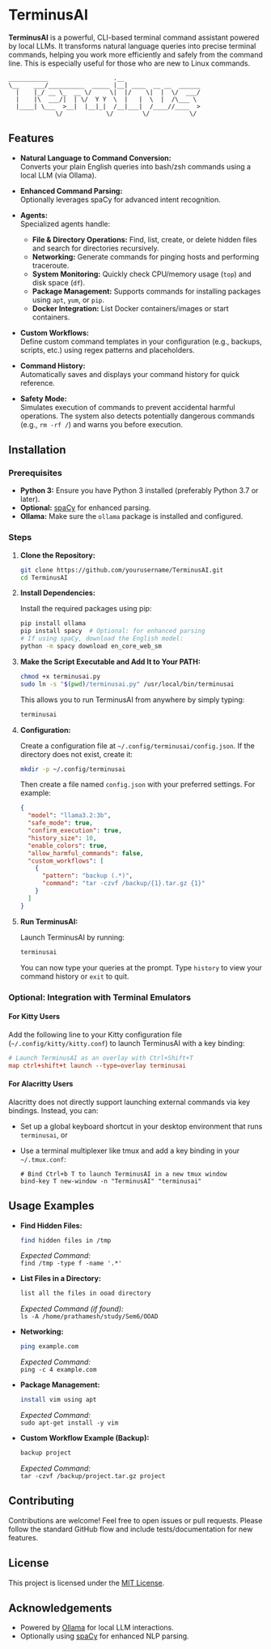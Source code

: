 # TerminusAI 
**TerminusAI** is a powerful, CLI-based terminal command assistant powered by local LLMs. It transforms natural language queries into precise terminal commands, helping you work more efficiently and safely from the command line. This is especially useful for those who are new to Linux commands.
```
___________                  .__
\__    ___/__________  _____ |__| ____  __ __  ______
  |    |_/ __ \_  __ \/     \|  |/    \|  |  \/  ___/
  |    |\  ___/|  | \/  Y Y  \  |   |  \  |  /\___ \
  |____| \___  >__|  |__|_|  /__|___|  /____//____  >
             \/            \/        \/           \/ 
```

## Features

- **Natural Language to Command Conversion:**  
  Converts your plain English queries into bash/zsh commands using a local LLM (via Ollama).

- **Enhanced Command Parsing:**  
  Optionally leverages spaCy for advanced intent recognition.

- **Agents:**  
  Specialized agents handle:
  - **File & Directory Operations:** Find, list, create, or delete hidden files and search for directories recursively.
  - **Networking:** Generate commands for pinging hosts and performing traceroute.
  - **System Monitoring:** Quickly check CPU/memory usage (`top`) and disk space (`df`).
  - **Package Management:** Supports commands for installing packages using `apt`, `yum`, or `pip`.
  - **Docker Integration:** List Docker containers/images or start containers.

- **Custom Workflows:**  
  Define custom command templates in your configuration (e.g., backups, scripts, etc.) using regex patterns and placeholders.

- **Command History:**  
  Automatically saves and displays your command history for quick reference.

- **Safety Mode:**  
  Simulates execution of commands to prevent accidental harmful operations. The system also detects potentially dangerous commands (e.g., `rm -rf /`) and warns you before execution.


## Installation

### Prerequisites
- **Python 3:** Ensure you have Python 3 installed (preferably Python 3.7 or later).
- **Optional:** [spaCy](https://spacy.io/) for enhanced parsing.
- **Ollama:** Make sure the `ollama` package is installed and configured.

### Steps

1. **Clone the Repository:**

   ```bash
   git clone https://github.com/yourusername/TerminusAI.git
   cd TerminusAI
   ```

2. **Install Dependencies:**

   Install the required packages using pip:

   ```bash
   pip install ollama
   pip install spacy  # Optional: for enhanced parsing
   # If using spaCy, download the English model:
   python -m spacy download en_core_web_sm
   ```

3. **Make the Script Executable and Add It to Your PATH:**

   ```bash
   chmod +x terminusai.py
   sudo ln -s "$(pwd)/terminusai.py" /usr/local/bin/terminusai
   ```

   This allows you to run TerminusAI from anywhere by simply typing:

   ```bash
   terminusai
   ```

4. **Configuration:**

   Create a configuration file at `~/.config/terminusai/config.json`. If the directory does not exist, create it:

   ```bash
   mkdir -p ~/.config/terminusai
   ```

   Then create a file named `config.json` with your preferred settings. For example:

   ```json
   {
     "model": "llama3.2:3b",
     "safe_mode": true,
     "confirm_execution": true,
     "history_size": 10,
     "enable_colors": true,
     "allow_harmful_commands": false,
     "custom_workflows": [
       {
         "pattern": "backup (.*)",
         "command": "tar -czvf /backup/{1}.tar.gz {1}"
       }
     ]
   }
   ```

5. **Run TerminusAI:**

   Launch TerminusAI by running:

   ```bash
   terminusai
   ```

   You can now type your queries at the prompt. Type `history` to view your command history or `exit` to quit.

### Optional: Integration with Terminal Emulators

#### For Kitty Users
Add the following line to your Kitty configuration file (`~/.config/kitty/kitty.conf`) to launch TerminusAI with a key binding:

```conf
# Launch TerminusAI as an overlay with Ctrl+Shift+T
map ctrl+shift+t launch --type=overlay terminusai
```

#### For Alacritty Users
Alacritty does not directly support launching external commands via key bindings. Instead, you can:
- Set up a global keyboard shortcut in your desktop environment that runs `terminusai`, or
- Use a terminal multiplexer like tmux and add a key binding in your `~/.tmux.conf`:

  ```tmux
  # Bind Ctrl+b T to launch TerminusAI in a new tmux window
  bind-key T new-window -n "TerminusAI" "terminusai"
  ```


## Usage Examples

- **Find Hidden Files:**

  ```bash
  find hidden files in /tmp
  ```

  *Expected Command:*  
  `find /tmp -type f -name '.*'`

- **List Files in a Directory:**

  ```bash
  list all the files in ooad directory
  ```

  *Expected Command (if found):*  
  `ls -A /home/prathamesh/study/Sem6/OOAD`

- **Networking:**

  ```bash
  ping example.com
  ```

  *Expected Command:*  
  `ping -c 4 example.com`

- **Package Management:**

  ```bash
  install vim using apt
  ```

  *Expected Command:*  
  `sudo apt-get install -y vim`

- **Custom Workflow Example (Backup):**

  ```bash
  backup project
  ```

  *Expected Command:*  
  `tar -czvf /backup/project.tar.gz project`

## Contributing

Contributions are welcome! Feel free to open issues or pull requests. Please follow the standard GitHub flow and include tests/documentation for new features.

## License

This project is licensed under the [MIT License](LICENSE).

## Acknowledgements

- Powered by [Ollama](https://ollama.ai/) for local LLM interactions.
- Optionally using [spaCy](https://spacy.io/) for enhanced NLP parsing.

